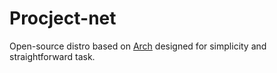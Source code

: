# Procject-net
Open-source distro based on <a href="https://archlinux.org/" target="_blank">Arch</a>
designed for simplicity and straightforward task. 

